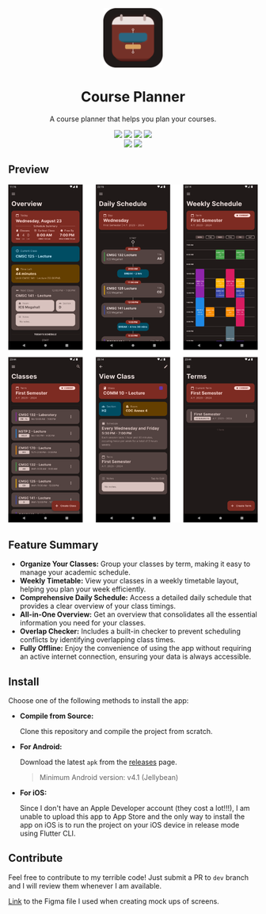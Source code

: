 <div align="center">
  <img src="./assets/images/icon.png" width="120" height="120">
  <h1>Course Planner</h1>
  <p>A course planner that helps you plan your courses.</p>
</div>
<p align="center">
  <img src="https://img.shields.io/badge/Version-1.0.3-blue?style=for-the-badge">
  <img src="https://img.shields.io/badge/Made_With_Flutter-%2302569B.svg?style=for-the-badge&logo=Flutter&logoColor=white">
  <img src="https://img.shields.io/badge/Android-3DDC84?style=for-the-badge&logo=android&logoColor=white">
  <img src="https://img.shields.io/badge/iOS-000000?style=for-the-badge&logo=ios&logoColor=white">

  <br/>
  <img src="https://img.shields.io/badge/Bugs-Plenty-orange?style=for-the-badge">
  <img src="https://img.shields.io/badge/Usable-YES-green?style=for-the-badge">
</p>
<h2>
  Preview
</h2>
<div align="center">
    <img src="./assets/images/screenshots.png">
</div>
<h2>
  Feature Summary
</h2>

- **Organize Your Classes:** Group your classes by term, making it easy to manage your academic schedule.
- **Weekly Timetable:** View your classes in a weekly timetable layout, helping you plan your week efficiently.
- **Comprehensive Daily Schedule:** Access a detailed daily schedule that provides a clear overview of your class timings.
- **All-in-One Overview:** Get an overview that consolidates all the essential information you need for your classes.
- **Overlap Checker:** Includes a built-in checker to prevent scheduling conflicts by identifying overlapping class times.
- **Fully Offline:** Enjoy the convenience of using the app without requiring an active internet connection, ensuring your data is always accessible.

<h2>
  Install
</h2>
Choose one of the following methods to install the app:

- **Compile from Source:**

  Clone this repository and compile the project from scratch.

- **For Android:**

   Download the latest `apk` from the [releases](https://github.com/darylldan/course-planner/releases) page.
  > Minimum Android version: v4.1 (Jellybean)

- **For iOS:**

  Since I don't have an Apple Developer account (they cost a lot!!!), I am unable to upload this app to App Store and the only way to install the app on iOS is to run the project on your iOS device in release mode using Flutter CLI.

<h2>
  Contribute
</h2>

Feel free to contribute to my terrible code! Just submit a PR to `dev` branch and I will review them whenever I am available.

[Link](https://www.figma.com/file/QTETttMa7UlVkCQTof1Ret/Course-Planner?type=design&node-id=0%3A1&mode=design&t=BNRJdFKncQpnlUCf-1) to the Figma file I used when creating mock ups of screens.
